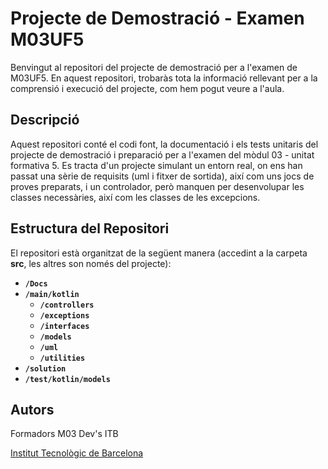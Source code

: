 # Projecte de Demostració - Examen M03UF5

Benvingut al repositori del projecte de demostració per a l'examen de M03UF5. En aquest repositori, trobaràs tota la informació rellevant per a la comprensió i execució del projecte, com hem pogut veure a l'aula.

## Descripció

Aquest repositori conté el codi font, la documentació i els tests unitaris del projecte de demostració i preparació per a l'examen del mòdul 03 - unitat formativa 5. Es tracta d'un projecte simulant un entorn real, on ens han passat una sèrie de requisits (uml i fitxer de sortida), així com uns jocs de proves preparats, i un controlador, però manquen per desenvolupar les classes necessàries, així com les classes de les excepcions.

## Estructura del Repositori

El repositori està organitzat de la següent manera (accedint a la carpeta **src**, les altres son només del projecte):

- **`/Docs`**
- **`/main/kotlin`**
    - **`/controllers`**
    - **`/exceptions`**
    - **`/interfaces`**
    - **`/models`**
    - **`/uml`**
    - **`/utilities`**
- **`/solution`**
- **`/test/kotlin/models`**


## Autors

Formadors M03 Dev's ITB

[Institut Tecnològic de Barcelona](http://www.itb.cat)
